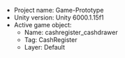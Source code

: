 <!-- UNITY CODE ASSIST INSTRUCTIONS START -->
- Project name: Game-Prototype
- Unity version: Unity 6000.1.15f1
- Active game object:
  - Name: cashregister_cashdrawer
  - Tag: CashRegister
  - Layer: Default
<!-- UNITY CODE ASSIST INSTRUCTIONS END -->